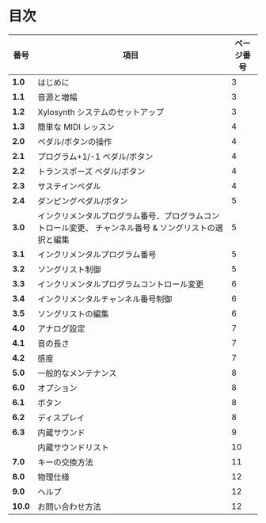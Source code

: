 # 目次

| 番号     | 項目                                                                                                   | ページ番号 |
| -------- | ------------------------------------------------------------------------------------------------------ | ---------- |
| **1.0**  | はじめに                                                                                               | 3          |
| **1.1**  | 音源と増幅                                                                                             | 3          |
| **1.2**  | Xylosynth システムのセットアップ                                                                       | 3          |
| **1.3**  | 簡単な MIDI レッスン                                                                                   | 4          |
| **2.0**  | ペダル/ボタンの操作                                                                                    | 4          |
| **2.1**  | プログラム+1/-1 ペダル/ボタン                                                                          | 4          |
| **2.2**  | トランスポーズ ペダル/ボタン                                                                           | 4          |
| **2.3**  | サステインペダル                                                                                       | 4          |
| **2.4**  | ダンピングペダル/ボタン                                                                                | 5          |
| **3.0**  | インクリメンタルプログラム番号、プログラムコントロール変更、 チャンネル番号 & ソングリストの選択と編集 | 5          |
| **3.1**  | インクリメンタルプログラム番号                                                                         | 5          |
| **3.2**  | ソングリスト制御                                                                                       | 5          |
| **3.3**  | インクリメンタルプログラムコントロール変更                                                             | 6          |
| **3.4**  | インクリメンタルチャンネル番号制御                                                                     | 6          |
| **3.5**  | ソングリストの編集                                                                                     | 6          |
| **4.0**  | アナログ設定                                                                                           | 7          |
| **4.1**  | 音の長さ                                                                                               | 7          |
| **4.2**  | 感度                                                                                                   | 7          |
| **5.0**  | 一般的なメンテナンス                                                                                   | 8          |
| **6.0**  | オプション                                                                                             | 8          |
| **6.1**  | ボタン                                                                                                 | 8          |
| **6.2**  | ディスプレイ                                                                                           | 8          |
| **6.3**  | 内蔵サウンド                                                                                           | 9          |
|          | 内蔵サウンドリスト                                                                                     | 10         |
| **7.0**  | キーの交換方法                                                                                         | 11         |
| **8.0**  | 物理仕様                                                                                               | 12         |
| **9.0**  | ヘルプ                                                                                                 | 12         |
| **10.0** | お問い合わせ方法                                                                                       | 12         |
